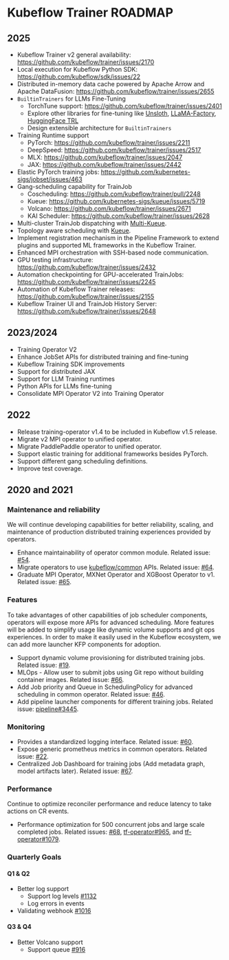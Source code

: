 # Kubeflow Trainer ROADMAP

## 2025

- Kubeflow Trainer v2 general availability: https://github.com/kubeflow/trainer/issues/2170
- Local execution for Kubeflow Python SDK: https://github.com/kubeflow/sdk/issues/22
- Distributed in-memory data cache powered by Apache Arrow and Apache DataFusion: https://github.com/kubeflow/trainer/issues/2655
- `BuiltinTrainers` for LLMs Fine-Tuning
  - TorchTune support: https://github.com/kubeflow/trainer/issues/2401
  - Explore other libraries for fine-tuning like [Unsloth](https://github.com/unslothai/unsloth), [LLaMA-Factory](https://github.com/hiyouga/LLaMA-Factory), [HuggingFace TRL](https://github.com/huggingface/trl)
  - Design extensible architecture for `BuiltinTrainers`
- Training Runtime support
  - PyTorch: https://github.com/kubeflow/trainer/issues/2211
  - DeepSpeed: https://github.com/kubeflow/trainer/issues/2517
  - MLX: https://github.com/kubeflow/trainer/issues/2047
  - JAX: https://github.com/kubeflow/trainer/issues/2442
- Elastic PyTorch training jobs: https://github.com/kubernetes-sigs/jobset/issues/463
- Gang-scheduling capability for TrainJob
  - Coscheduling: https://github.com/kubeflow/trainer/pull/2248
  - Kueue: https://github.com/kubernetes-sigs/kueue/issues/5719
  - Volcano: https://github.com/kubeflow/trainer/issues/2671
  - KAI Scheduler: https://github.com/kubeflow/trainer/issues/2628
- Multi-cluster TrainJob dispatching with [Multi-Kueue](https://kueue.sigs.k8s.io/docs/concepts/multikueue/).
- Topology aware scheduling with [Kueue](https://kueue.sigs.k8s.io/docs/concepts/topology_aware_scheduling/).
- Implement registration mechanism in the Pipeline Framework to extend plugins and supported ML
  frameworks in the Kubeflow Trainer.
- Enhanced MPI orchestration with SSH-based node communication.
- GPU testing infrastructure: https://github.com/kubeflow/trainer/issues/2432
- Automation checkpointing for GPU-accelerated TrainJobs: https://github.com/kubeflow/trainer/issues/2245
- Automation of Kubeflow Trainer releases: https://github.com/kubeflow/trainer/issues/2155
- Kubeflow Trainer UI and TrainJob History Server: https://github.com/kubeflow/trainer/issues/2648

## 2023/2024

- Training Operator V2
- Enhance JobSet APIs for distributed training and fine-tuning
- Kubeflow Training SDK improvements
- Support for distributed JAX
- Support for LLM Training runtimes
- Python APIs for LLMs fine-tuning
- Consolidate MPI Operator V2 into Training Operator

## 2022

- Release training-operator v1.4 to be included in Kubeflow v1.5 release.
- Migrate v2 MPI operator to unified operator.
- Migrate PaddlePaddle operator to unified operator.
- Support elastic training for additional frameworks besides PyTorch.
- Support different gang scheduling definitions.
- Improve test coverage.

## 2020 and 2021

### Maintenance and reliability

We will continue developing capabilities for better reliability, scaling, and maintenance of production distributed training experiences provided by operators.

- Enhance maintainability of operator common module. Related issue: [#54](https://github.com/kubeflow/common/issues/54).
- Migrate operators to use [kubeflow/common](https://github.com/kubeflow/common) APIs. Related issue: [#64](https://github.com/kubeflow/common/issues/64).
- Graduate MPI Operator, MXNet Operator and XGBoost Operator to v1. Related issue: [#65](https://github.com/kubeflow/common/issues/65).

### Features

To take advantages of other capabilities of job scheduler components, operators will expose more APIs for advanced scheduling. More features will be added to simplify usage like dynamic volume supports and git ops experiences. In order to make it easily used in the Kubeflow ecosystem, we can add more launcher KFP components for adoption.

- Support dynamic volume provisioning for distributed training jobs. Related issue: [#19](https://github.com/kubeflow/common/issues/19).
- MLOps - Allow user to submit jobs using Git repo without building container images. Related issue: [#66](https://github.com/kubeflow/common/issues/66).
- Add Job priority and Queue in SchedulingPolicy for advanced scheduling in common operator. Related issue: [#46](https://github.com/kubeflow/common/issues/46).
- Add pipeline launcher components for different training jobs. Related issue: [pipeline#3445](https://github.com/kubeflow/pipelines/issues/3445).

### Monitoring

- Provides a standardized logging interface. Related issue: [#60](https://github.com/kubeflow/common/issues/60).
- Expose generic prometheus metrics in common operators. Related issue: [#22](https://github.com/kubeflow/common/issues/22).
- Centralized Job Dashboard for training jobs (Add metadata graph, model artifacts later). Related issue: [#67](https://github.com/kubeflow/common/issues/67).

### Performance

Continue to optimize reconciler performance and reduce latency to take actions on CR events.

- Performance optimization for 500 concurrent jobs and large scale completed jobs. Related issues: [#68](https://github.com/kubeflow/common/issues/68), [tf-operator#965](https://github.com/kubeflow/tf-operator/issues/965), and [tf-operator#1079](https://github.com/kubeflow/tf-operator/issues/1079).

### Quarterly Goals

#### Q1 & Q2

- Better log support
  - Support log levels [#1132](https://github.com/kubeflow/training-operator/issues/1132)
  - Log errors in events
- Validating webhook [#1016](https://github.com/kubeflow/training-operator/issues/1016)

#### Q3 & Q4

- Better Volcano support
  - Support queue [#916](https://github.com/kubeflow/training-operator/issues/916)
